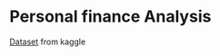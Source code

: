 # Personal finance Analysis

[Dataset](https://www.kaggle.com/datasets/bukolafatunde/personal-finance)  from kaggle
